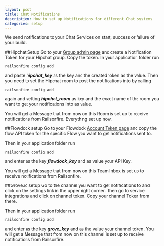 ```yaml
---
layout: post
title: Chat Notifications
description: How to set up Notifications for different Chat systems
categories: setup
---
```


We send notifications to your Chat Services on start, success or failure
of your build.

##Hipchat Setup
Go to your [Group admin page](https://railsonfire.hipchat.com/admin/api)
and create a Notification Token for your Hipchat group. Copy the token.
In your application folder run

    railsonfire config add

and paste ***hipchat\_key*** as the key and the created token as the value.
Then you need to set the Hipchat room to post the notifications into by
calling

    railsonfire config add

again and setting ***hipchat\_room*** as key and the exact name of the
room you want to get your notifications into as value.

You will get a Message that from now on this Room is set up to receive
notifications from Railsonfire. Everything set up now.

##Flowdock setup
Go to your Flowdock [Account Token
page](https://www.flowdock.com/account/tokens) and copy the flow API
token for the specific Flow you want to get notifications sent to.

Then in your application folder run

    railsonfire config add

and enter as the key ***flowdock\_key*** and as value your API Key.

You will get a Message that from now on this Team Inbox is set up to receive
notifications from Railsonfire.

##Grove.io setup
Go to the channel you want to get notifications to and click on the
settings link in the upper right corner. Then go to service integrations
and click on channel token. Copy your channel Token from there.

Then in your application folder run

    railsonfire config add

and enter as the key ***grove\_key*** and as the value your channel
token. You will get a Message that from now on this channel is set up to receive
notifications from Railsonfire.
